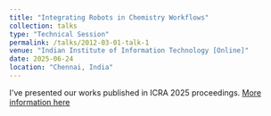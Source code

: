 ```yaml
---
title: "Integrating Robots in Chemistry Workflows"
collection: talks
type: "Technical Session"
permalink: /talks/2012-03-01-talk-1
venue: "Indian Institute of Information Technology [Online]"
date: 2025-06-24
location: "Chennai, India"
---
```

I've presented our works published in ICRA 2025 proceedings. [More information here](https://old.iiitdm.ac.in/img/Events/2025/STTP%20on%20Robotics%20June%2025%20R1.pdf)

